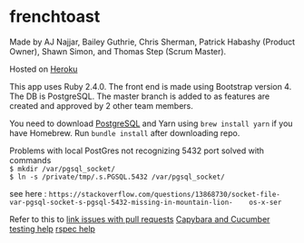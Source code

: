 # frenchtoast
Made by AJ Najjar, Bailey Guthrie, Chris Sherman, Patrick Habashy (Product Owner), Shawn Simon, and Thomas Step (Scrum Master).

Hosted on [Heroku](https://thefrenchiesttoast.herokuapp.com/)

This app uses Ruby 2.4.0. The front end is made using Bootstrap version 4. The DB is PostgreSQL. The master branch is added to as features are created and approved by 2 other team members.

You need to download [PostgreSQL](https://postgresapp.com/) and Yarn using `brew install yarn` if you have Homebrew. Run `bundle install` after downloading repo.
  
Problems with local PostGres not recognizing 5432 port solved with commands  
`$ mkdir /var/pgsql_socket/`  
`$ ln -s /private/tmp/.s.PGSQL.5432 /var/pgsql_socket/ `   

 see here : `https://stackoverflow.com/questions/13868730/socket-file-var-pgsql-socket-s-pgsql-5432-missing-in-mountain-lion-    os-x-ser`  

Refer to this to [link issues with pull requests](https://help.github.com/en/articles/closing-issues-using-keywords)
[Capybara and Cucumber testing help](https://gist.github.com/zhengjia/428105)
[rspec help](https://www.rubydoc.info/gems/rspec-rails/frames)
